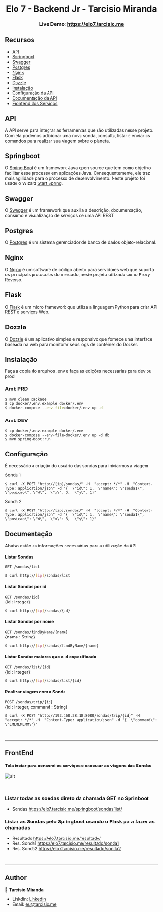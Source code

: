 <h1 align="center">Elo 7 - Backend Jr - Tarcisio Miranda</h1>
<h3 align="center">Live Demo: <a href="https://elo7.tarcisio.me" target="_blank" class="btn btn-primary">https://elo7.tarcisio.me</a></h3>

## Recursos
- [API](#api)
- [Springboot](#Springboot)
- [Swagger](#Swagger)
- [Postgres](#Postgres)
- [Nginx](#Nginx)
- [Flask](#Flask)
- [Dozzle](#Dozzle)
- [Instalação](#instalação)
- [Configuração da API](#configuração)
- [Documentação da API](#documentação)
- [Frontend dos Serviços](#FrontEnd)

## API
A API serve para integrar as ferramentas que são utilizadas nesse projeto. Com ela podemos adicionar uma nova sonda, consulta, listar e enviar os comandos para realizar sua viagem sobre o planeta.
## Springboot
O <a href='https://spring.io/projects/spring-boot'>Spring Boot</a> é um framework Java open source que tem como objetivo facilitar esse processo em aplicações Java. Consequentemente, ele traz mais agilidade para o processo de desenvolvimento. Neste projeto foi usado o Wizard <a href='https://start.spring.io/'>Start Spring</a>.

## Swagger
O <a href='https://swagger.io/'>Swagger</a> é um framework que auxilia a descrição, documentação, consumo e visualização de serviços de uma API REST.

## Postgres
O <a href="https://www.postgresql.org/">Postgres</a> é um sistema gerenciador de banco de dados objeto-relacional.

## Nginx
O <a href="https://www.nginx.com/">Nginx</a> é um software de código aberto para servidores web que suporta os principais protocolos do mercado, neste projeto utilizado como Proxy Reverso.

## Flask
O <a href="https://flask.palletsprojects.com/en/2.1.x/">Flask</a> é um micro framework que utiliza a linguagem Python para criar API REST e serviços Web.

## Dozzle
O <a href="https://dozzle.dev/">Dozzle</a> é um aplicativo simples e responsivo que fornece uma interface baseada na web para monitorar seus logs de contêiner do Docker.

## Instalação
Faça a copia do arquivos .env e faça as edições necessarias para dev ou prod
### Amb PRD
```bash
$ mvn clean package
$ cp docker/.env.example docker/.env
$ docker-compose --env-file=docker/.env up -d
```
### Amb DEV

```
$ cp docker/.env.example docker/.env
$ docker-compose --env-file=docker/.env up -d db
$ mvn spring-boot:run
```


## Configuração
É necessário a criação do usuário das sondas para iniciarmos a viagem <br/>

Sonda 1
```
$ curl -X POST "http://[ip]/sondas/" -H  "accept: */*" -H  "Content-Type: application/json" -d "{  \"id\": 1,  \"name\": \"sonda1\",  \"posicao\": \"W\",  \"x\": 3,  \"y\": 1}"
```
Sonda 2
```
$ curl -X POST "http://[ip]/sondas/" -H  "accept: */*" -H  "Content-Type: application/json" -d "{  \"id\": 1,  \"name\": \"sonda1\",  \"posicao\": \"W\",  \"x\": 3,  \"y\": 1}"
```
## Documentação
Abaixo estão as informações necessárias para a utilização da API.

#### Listar Sondas
`GET /sondas/list`
```bash
$ curl http://[ip]/sondas/list
```

#### Listar Sondas por id
`GET /sondas/{id}`
<br/>{id : Integer}
```bash
$ curl http://[ip]/sondas/{id}
```

#### Listar Sondas por nome
`GET /sondas/findByName/{name}`
<br/>{name : String}
```bash
$ curl http://[ip]/sondas/findByName/{name}
```

#### Listar Sondas maiores que o id especificado
`GET /sondas/list/{id}`
<br/>{id : Integer}
```bash
$ curl http://[ip]/sondas/list/{id}
```

#### Realizar viagem com a Sonda
`POST /sondas/trip/{id}` 
<br/>{id : Integer, command : String}
```
$ curl -X POST "http://192.168.28.10:8080/sondas/trip/{id}" -H  "accept: */*" -H  "Content-Type: application/json" -d "{  \"command\": \"LMLMLMLMM\"}"
```

<br/>
<hr/>

## FrontEnd

#### Tela inciar para consumi os serviços e executar as viagens das Sondas

![alt](https://i.imgur.com/7qM0GFL.png)

<br/>

### Listar todas as sondas direto da chamada GET no Sprinboot
- Sondas https://elo7.tarcisio.me/springboot/sondas/list/
### Listar as Sondas pelo Springboot usando o Flask para fazer as chamadas

- Resultado https://elo7.tarcisio.me/resultado/
- Res. Sonda1 https://elo7.tarcisio.me/resultado/sonda1
- Res. Sonda2 https://elo7.tarcisio.me/resultado/sonda2

<br/>

<hr/>

## Author

👤 **Tarcisio Miranda**

- Linkdin: [Linkedin](https://www.linkedin.com/in/tarcisio-miranda-967106229/)
- Email: [eu@tarcisio.me](eu@tarcisio.me)

